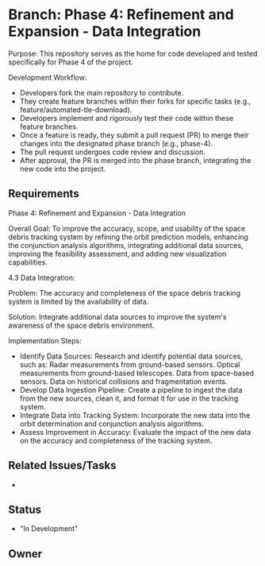# Branch: Phase 4: Refinement and Expansion - Data Integration

Purpose: This repository serves as the home for code developed and tested specifically for Phase 4 of the project.

Development Workflow:
*   Developers fork the main repository to contribute.
*   They create feature branches within their forks for specific tasks (e.g., feature/automated-tle-download).
*   Developers implement and rigorously test their code within these feature branches.
*   Once a feature is ready, they submit a pull request (PR) to merge their changes into the designated phase branch (e.g., phase-4).
*   The pull request undergoes code review and discussion.
*   After approval, the PR is merged into the phase branch, integrating the new code into the project.

## Requirements

Phase 4: Refinement and Expansion - Data Integration

Overall Goal: To improve the accuracy, scope, and usability of the space debris tracking system by refining the orbit prediction models, enhancing the conjunction analysis algorithms, integrating additional data sources, improving the feasibility assessment, and adding new visualization capabilities.

4.3 Data Integration:

Problem: The accuracy and completeness of the space debris tracking system is limited by the availability of data.

Solution: Integrate additional data sources to improve the system's awareness of the space debris environment.

Implementation Steps:
*   Identify Data Sources: Research and identify potential data sources, such as:
    Radar measurements from ground-based sensors.
    Optical measurements from ground-based telescopes.
    Data from space-based sensors.
    Data on historical collisions and fragmentation events.
*   Develop Data Ingestion Pipeline: Create a pipeline to ingest the data from the new sources, clean it, and format it for use in the tracking system.
*   Integrate Data into Tracking System: Incorporate the new data into the orbit determination and conjunction analysis algorithms.
*   Assess Improvement in Accuracy: Evaluate the impact of the new data on the accuracy and completeness of the tracking system.


## Related Issues/Tasks

*   <links to related issues in your issue tracker>

## Status

* "In Development"

## Owner

<name of the developer responsible for the branch>
